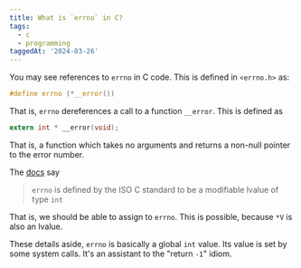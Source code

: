 ```yaml
---
title: What is `errno` in C?
tags:
  - c
  - programming
taggedAt: '2024-03-26'
---
```


You may see references to `errno` in C code. This is defined in `<errno.h>` as:

```c
#define errno (*__error())
```

That is, `errno` dereferences a call to a function `__error`. This is defined as

```c
extern int * __error(void);
```

That is, a function which takes no arguments and returns a non-null pointer to the error number.

The [docs](http://man7.org/linux/man-pages/man3/errno.3.html) say

> `errno` is defined by the ISO C standard to be a modifiable lvalue of type `int`

That is, we should be able to assign to `errno`. This is possible, because `*V` is also an lvalue.

These details aside, `errno` is basically a global `int` value. Its value is set by some system calls. It's an assistant to the "return `-1`" idiom.
